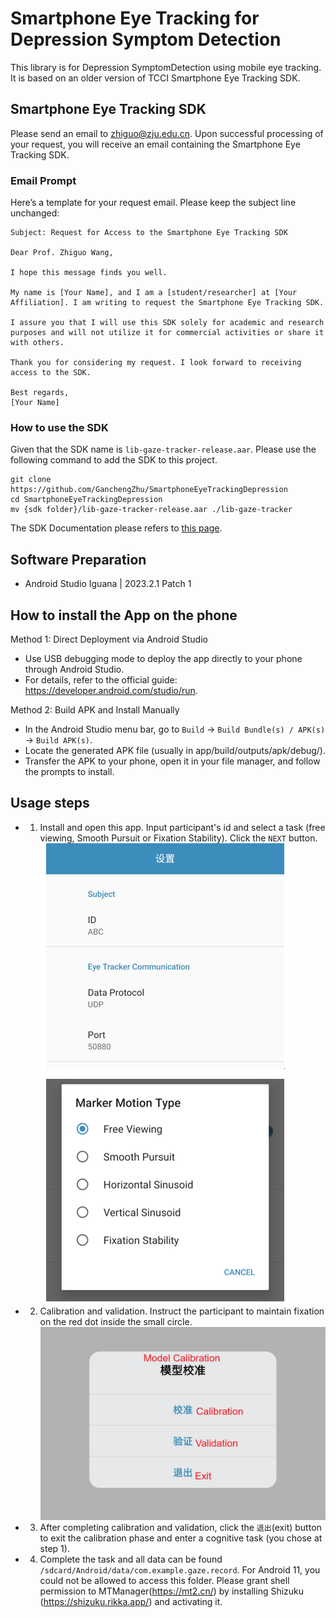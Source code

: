 # Smartphone Eye Tracking for Depression Symptom Detection

This library is for Depression SymptomDetection using mobile eye tracking. 
It is based on an older version of TCCI Smartphone Eye Tracking SDK.

## Smartphone Eye Tracking SDK

Please send an email to zhiguo@zju.edu.cn. Upon successful processing of your request,
you will receive an email containing the Smartphone Eye Tracking SDK.

### Email Prompt

Here’s a template for your request email. Please keep the subject line unchanged:

```
Subject: Request for Access to the Smartphone Eye Tracking SDK

Dear Prof. Zhiguo Wang,

I hope this message finds you well.

My name is [Your Name], and I am a [student/researcher] at [Your Affiliation]. I am writing to request the Smartphone Eye Tracking SDK.

I assure you that I will use this SDK solely for academic and research purposes and will not utilize it for commercial activities or share it with others.

Thank you for considering my request. I look forward to receiving access to the SDK.

Best regards,
[Your Name]
```

### How to use the SDK

Given that the SDK name is `lib-gaze-tracker-release.aar`. Please use the following command to add the SDK to this project.
```
git clone https://github.com/GanchengZhu/SmartphoneEyeTrackingDepression
cd SmartphoneEyeTrackingDepression
mv {sdk folder}/lib-gaze-tracker-release.aar ./lib-gaze-tracker
```
The SDK Documentation please refers to [this page](https://github.com/GanchengZhu/eye_tracking_data_quality_analysis/).

## Software Preparation

- Android Studio Iguana | 2023.2.1 Patch 1

## How to install the App on the phone

Method 1: Direct Deployment via Android Studio

- Use USB debugging mode to deploy the app directly to your phone through Android Studio.
- For details, refer to the official guide: https://developer.android.com/studio/run.

Method 2: Build APK and Install Manually

- In the Android Studio menu bar, go to `Build` → `Build Bundle(s) / APK(s)` → `Build APK(s)`.
- Locate the generated APK file (usually in app/build/outputs/apk/debug/).
- Transfer the APK to your phone, open it in your file manager, and follow the prompts to install.

## Usage steps

- 1. Install and open this app. Input participant's id and select a task (free viewing, Smooth 
Pursuit or Fixation Stability). Click the `NEXT` button.
![screenshots/setting.png](screenshots/setting.png)

- 2. Calibration and validation. Instruct the participant to maintain fixation on the red dot inside the small circle.  
![screenshots/Screenshot_20240709_172934_GAZE_DEPRESSION.jpg](screenshots/Screenshot_20240709_172934_GAZE_DEPRESSION.jpg)

- 3. After completing calibration and validation, click the `退出`(exit) button to exit the calibration phase and 
enter a cognitive task (you chose at step 1).

- 4. Complete the task and all data can be found `/sdcard/Android/data/com.example.gaze.record`. For Android 11, you could not be allowed to access this folder. Please grant shell permission to MTManager(https://mt2.cn/) by
     installing Shizuku (https://shizuku.rikka.app/) and activating it. 

